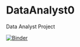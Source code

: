 # DataAnalyst0
Data Analyst Project

[![Binder](https://mybinder.org/badge_logo.svg)](https://mybinder.org/v2/gh/YoussefAkuma/DataAnalyst0/main?labpath=index.ipynb)
